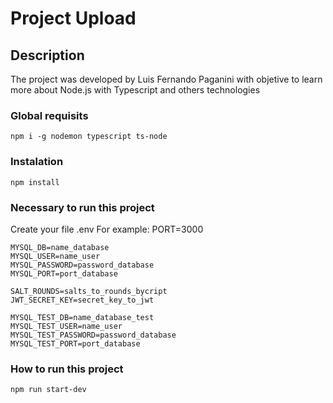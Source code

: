 # Project Upload

## Description
The project was developed by Luis Fernando Paganini with objetive to learn more about Node.js with Typescript and others technologies

### Global requisits
`npm i -g nodemon typescript ts-node`

### Instalation
`npm install`

### Necessary to run this project

Create your file .env
For example:
    PORT=3000

    MYSQL_DB=name_database
    MYSQL_USER=name_user
    MYSQL_PASSWORD=password_database
    MYSQL_PORT=port_database

    SALT_ROUNDS=salts_to_rounds_bycript
    JWT_SECRET_KEY=secret_key_to_jwt

    MYSQL_TEST_DB=name_database_test
    MYSQL_TEST_USER=name_user
    MYSQL_TEST_PASSWORD=password_database
    MYSQL_TEST_PORT=port_database

### How to run this project
`npm run start-dev` 